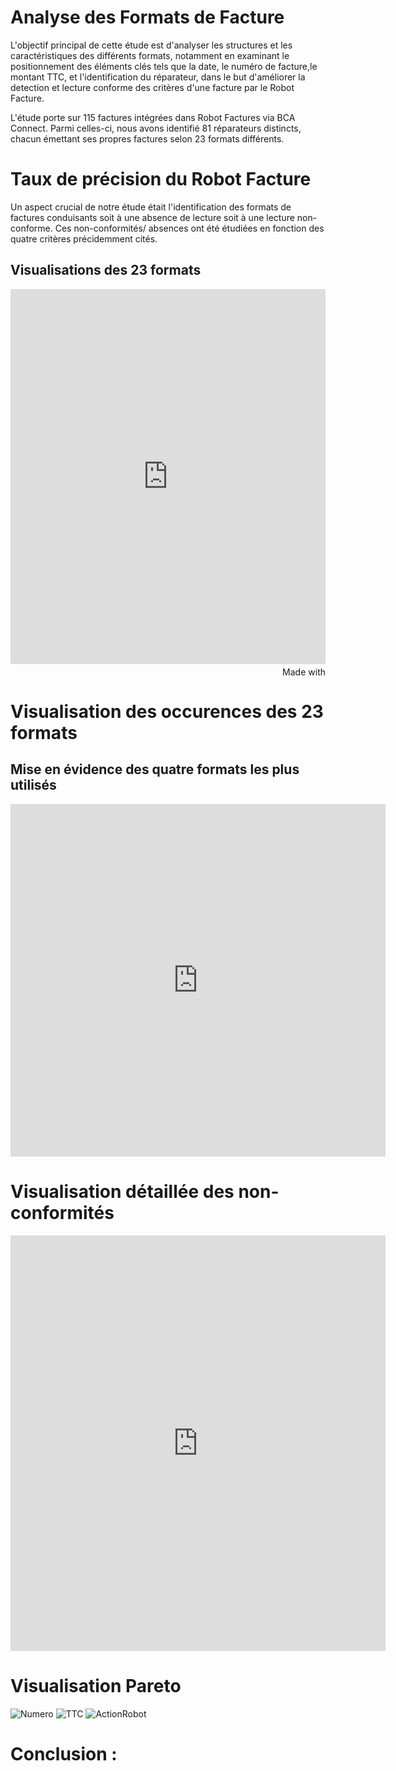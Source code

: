 # Analyse des Formats de Facture 

L'objectif principal de cette étude est d'analyser les structures et les caractéristiques des différents formats, notamment en examinant le positionnement des éléments clés tels que la date, le numéro de facture,le montant TTC, et l'identification du réparateur, dans le but d'améliorer  la detection et lecture conforme des critères d'une facture par le Robot Facture. 

L'étude porte sur 115 factures intégrées dans Robot Factures via BCA Connect. Parmi celles-ci, nous avons identifié 81 réparateurs distincts, chacun émettant ses propres factures selon 23 formats différents. 

 
# Taux de précision du Robot Facture
Un aspect crucial de notre étude était l'identification des formats de factures conduisants soit à une absence de lecture soit à une lecture non-conforme. Ces non-conformités/ absences ont été étudiées en fonction des quatre critères précidemment cités.

## Visualisations des 23 formats 

<iframe src='https://flo.uri.sh/visualisation/16740266/embed' title='Interactive or visual content' class='flourish-embed-iframe' frameborder='0' scrolling='no' style='width:100%;height:600px;' sandbox='allow-same-origin allow-forms allow-scripts allow-downloads allow-popups allow-popups-to-escape-sandbox allow-top-navigation-by-user-activation'></iframe><div style='width:100%!;margin-top:4px!important;text-align:right!important;'><a class='flourish-credit' href='https://public.flourish.studio/visualisation/16740266/?utm_source=embed&utm_campaign=visualisation/16740266' target='_top' style='text-decoration:none!important'><img alt='Made with Flourish' src='https://public.flourish.studio/resources/made_with_flourish.svg' style='width:105px!important;height:16px!important;border:none!important;margin:0!important;'> </a></div>



# Visualisation des occurences des 23 formats

## Mise en évidence des quatre formats les plus utilisés 

<iframe title="[ Occurence des formats ]" aria-label="Pie Chart" id="datawrapper-chart-9A35f" src="https://datawrapper.dwcdn.net/9A35f/1/" scrolling="no" frameborder="0" style="border: none;" width="600" height="564" data-external="1"></iframe>




# Visualisation détaillée  des non-conformités


<iframe title="[ Format et non conformités  ]" aria-label="Split Bars" id="datawrapper-chart-W73Vg" src="https://datawrapper.dwcdn.net/W73Vg/2/" scrolling="no" frameborder="0" style="border: none;" width="600" height="665" data-external="1"></iframe>



# Visualisation Pareto

![Numero](https://github.com/thizirisaighi/Entreprise/blob/main/Num%C3%A9roFacture.png)
![TTC](https://github.com/thizirisaighi/Entreprise/raw/main/TTC.png)
![ActionRobot](https://github.com/thizirisaighi/Entreprise/raw/main/ActionRobot.png)






# Conclusion : 

